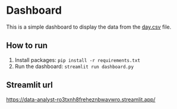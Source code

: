 # Dashboard

This is a simple dashboard to display the data from the [day.csv](/day.csv) file.

## How to run

1. Install packages: `pip install -r requirements.txt`
2. Run the dashboard: `streamlit run dashboard.py`

## Streamlit url

https://data-analyst-ro3txnh8freheznbwavwro.streamlit.app/
